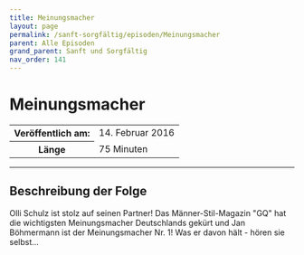 ```yaml
---
title: Meinungsmacher
layout: page
permalink: /sanft-sorgfältig/episoden/Meinungsmacher
parent: Alle Episoden
grand_parent: Sanft und Sorgfältig
nav_order: 141
---
```


# Meinungsmacher
<table class="resp-table dcf-table dcf-table-responsive dcf-table-bordered dcf-table-striped dcf-w-100%">
                    <tbody>
                        <tr>
                            <th scope="row">Veröffentlich am:</th>
                            <td data-label="Veröffentlich am:">14. Februar 2016</td>
                        </tr>
                        <tr>
                            <th scope="row">Länge </th>
                            <td data-label="Länge ">75 Minuten</td>
                        </tr></tbody>
                </table>

***

## Beschreibung der Folge

<div>
Olli Schulz ist stolz auf seinen Partner! Das Männer-Stil-Magazin "GQ" hat die wichtigsten Meinungsmacher Deutschlands gekürt und Jan Böhmermann ist der Meinungsmacher Nr. 1! Was er davon hält - hören sie selbst...  
</div>


